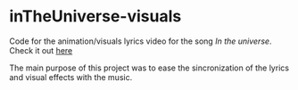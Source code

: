 # inTheUniverse-visuals
Code for the animation/visuals lyrics video for the song _In the universe_. Check it out [here](https://www.youtube.com/watch?v=jMQ0V9Dbbyg)

The main purpose of this project was to ease the sincronization of the lyrics and visual effects with the music.
